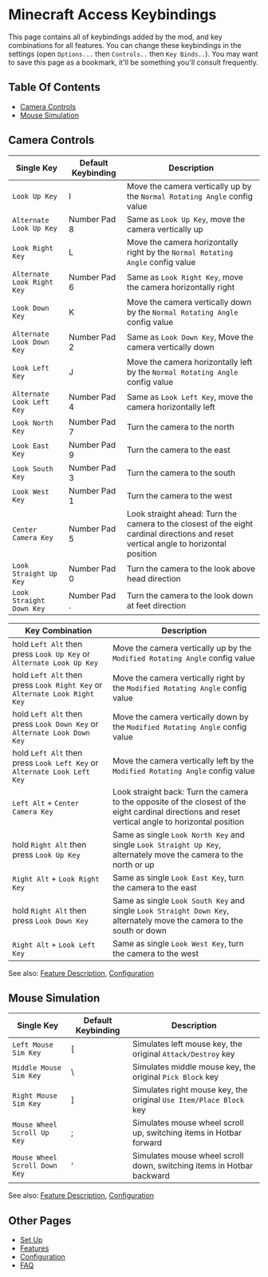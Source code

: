 # Minecraft Access Keybindings

This page contains all of keybindings added by the mod, and key combinations for all features.
You can change these keybindings in the settings (open `Options...` then `Controls..` then `Key Binds..`).
You may want to save this page as a bookmark, it'll be something you'll consult frequently.

## Table Of Contents

* [Camera Controls](#camera-controls)
* [Mouse Simulation](#mouse-simulation)

## Camera Controls

| Single Key                 | Default Keybinding | Description                                                                                                                          |
|----------------------------|--------------------|--------------------------------------------------------------------------------------------------------------------------------------|
| `Look Up Key`              | I                  | Move the camera vertically up by the `Normal Rotating Angle` config value                                                            |
| `Alternate Look Up Key`    | Number Pad 8       | Same as `Look Up Key`, move the camera vertically up                                                                                 |
| `Look Right Key`           | L                  | Move the camera horizontally right by the `Normal Rotating Angle` config value                                                       |
| `Alternate Look Right Key` | Number Pad 6       | Same as `Look Right Key`, move the camera horizontally right                                                                         |
| `Look Down Key`            | K                  | Move the camera vertically down by the `Normal Rotating Angle` config value                                                          |
| `Alternate Look Down Key`  | Number Pad 2       | Same as `Look Down Key`, Move the camera vertically down                                                                             |
| `Look Left Key`            | J                  | Move the camera horizontally left by the `Normal Rotating Angle` config value                                                        |
| `Alternate Look Left Key`  | Number Pad 4       | Same as `Look Left Key`, move the camera horizontally left                                                                           |
| `Look North Key`           | Number Pad 7       | Turn the camera to the north                                                                                                         |
| `Look East Key`            | Number Pad 9       | Turn the camera to the east                                                                                                          |
| `Look South Key`           | Number Pad 3       | Turn the camera to the south                                                                                                         |
| `Look West Key`            | Number Pad 1       | Turn the camera to the west                                                                                                          |
| `Center Camera Key`        | Number Pad 5       | Look straight ahead: Turn the camera to the closest of the eight cardinal directions and reset vertical angle to horizontal position |
| `Look Straight Up Key`     | Number Pad 0       | Turn the camera to the look above head direction                                                                                     |
| `Look Straight Down Key`   | Number Pad .       | Turn the camera to the look down at feet direction                                                                                   |

| Key Combination                                                           | Description                                                                                                                                         |
|---------------------------------------------------------------------------|-----------------------------------------------------------------------------------------------------------------------------------------------------|
| hold `Left Alt` then press `Look Up Key` or `Alternate Look Up Key`       | Move the camera vertically up by the `Modified Rotating Angle` config value                                                                         |
| hold `Left Alt` then press `Look Right Key` or `Alternate Look Right Key` | Move the camera vertically right by the `Modified Rotating Angle` config value                                                                      |
| hold `Left Alt` then press `Look Down Key` or `Alternate Look Down Key`   | Move the camera vertically down by the `Modified Rotating Angle` config value                                                                       |
| hold `Left Alt` then press `Look Left Key` or `Alternate Look Left Key`   | Move the camera vertically left by the `Modified Rotating Angle` config value                                                                       |
| `Left Alt` + `Center Camera Key`                                          | Look straight back: Turn the camera to the opposite of the closest of the eight cardinal directions and reset vertical angle to horizontal position |
| hold `Right Alt` then press `Look Up Key`                                 | Same as single `Look North Key` and single `Look Straight Up Key`, alternately move the camera to the north or up                                   |
| `Right Alt` + `Look Right Key`                                            | Same as single `Look East Key`, turn the camera to the east                                                                                         |
| hold `Right Alt` then press `Look Down Key`                               | Same as single `Look South Key` and single `Look Straight Down Key`, alternately move the camera to the south or down                               |
| `Right Alt` + `Look Left Key`                                             | Same as single `Look West Key`, turn the camera to the west                                                                                         |

See also: [Feature Description](/doc/FEATURES.md#camera-controls), [Configuration](/doc/CONFIG.md#camera-controls)

## Mouse Simulation

| Single Key                    | Default Keybinding | Description                                                           |
|-------------------------------|--------------------|-----------------------------------------------------------------------|
| `Left Mouse Sim Key`          | [                  | Simulates left mouse key, the original `Attack/Destroy` key           |
| `Middle Mouse Sim Key`        | \                  | Simulates middle mouse key, the original `Pick Block` key             |
| `Right Mouse Sim Key`         | ]                  | Simulates right mouse key, the original `Use Item/Place Block` key    |
| `Mouse Wheel Scroll Up Key`   | ;                  | Simulates mouse wheel scroll up, switching items in Hotbar forward    |
| `Mouse Wheel Scroll Down Key` | '                  | Simulates mouse wheel scroll down, switching items in Hotbar backward |

See also: [Feature Description](/doc/FEATURES.md#mouse-simulation), [Configuration](/doc/CONFIG.md#mouse-simulation)

## Other Pages

* [Set Up](/doc/SET_UP.md)
* [Features](/doc/FEATURES.md)
* [Configuration](/doc/CONFIG.md)
* [FAQ](/doc/FAQ.md)